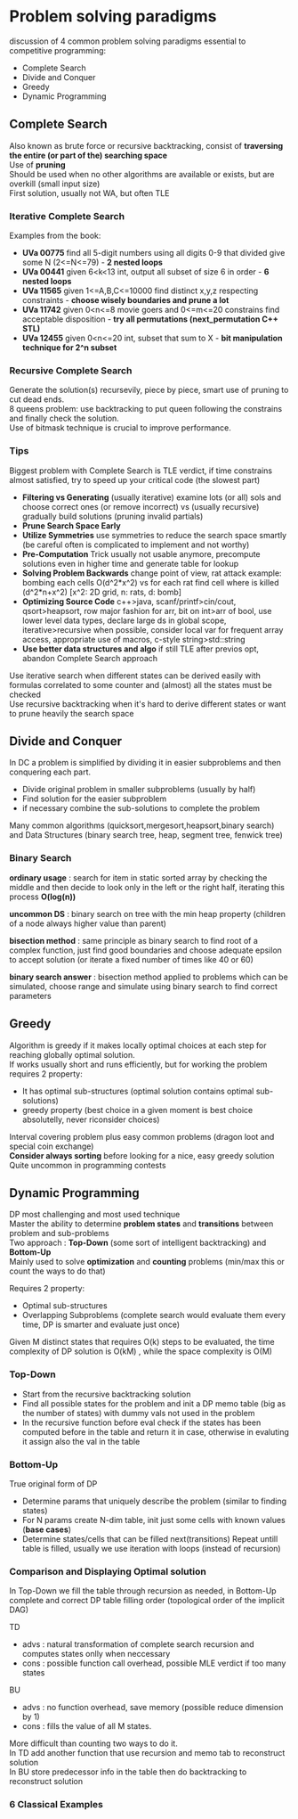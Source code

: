 # Problem solving paradigms

discussion of 4 common problem solving paradigms essential to competitive programming:
- Complete Search
- Divide and Conquer
- Greedy
- Dynamic Programming

## Complete Search

Also known as brute force or recursive backtracking, consist of **traversing the entire (or part of the) searching space**   
Use of **pruning**  
Should be used when no other algorithms are available or exists, but are overkill (small input size)  
First solution, usually not WA, but often TLE

### Iterative Complete Search
Examples from the book:  
- **UVa 00775** find all 5-digit numbers using all digits 0-9 that divided give some N (2<=N<=79) - **2 nested loops**
- **UVa 00441** given 6<k<13 int, output all subset of size 6 in order - **6 nested loops**
- **UVa 11565** given 1<=A,B,C<=10000 find distinct x,y,z respecting constraints - **choose wisely boundaries and prune a lot**
- **UVa 11742** given 0<n<=8 movie goers and 0<=m<=20 constrains find acceptable disposition - **try all permutations (next_permutation C++ STL)**
- **UVa 12455** given 0<n<=20 int, subset that sum to X - **bit manipulation technique for 2^n subset**   

### Recursive Complete Search
Generate the solution(s) recursevily, piece by piece, smart use of pruning to cut dead ends.  
8 queens problem: use backtracking to put queen following the constrains and finally check the solution.  
Use of bitmask technique is crucial to improve performance.  

### Tips
Biggest problem with Complete Search is TLE verdict, if time constrains almost satisfied, try to speed up your critical code (the slowest part)  
- **Filtering vs Generating** (usually iterative) examine lots (or all) sols and choose correct ones (or remove incorrect) vs (usually recursive) gradually build solutions (pruning invalid partials)
- **Prune Search Space Early**
- **Utilize Symmetries** use symmetries to reduce the search space smartly (be careful often is complicated to implement and not worthy)
- **Pre-Computation** Trick usually not usable anymore, precompute solutions even in higher time and generate table for lookup
- **Solving Problem Backwards** change point of view, rat attack example: bombing each cells O(d^2\*x^2) vs for each rat find cell where is killed (d^2\*n+x^2) [x^2: 2D grid, n: rats, d: bomb]
- **Optimizing Source Code** c++>java, scanf/printf>cin/cout, qsort>heapsort, row major fashion for arr, bit on int>arr of bool, use lower level data types, declare large ds in global scope, iterative>recursive when possible, consider local var for frequent array access, appropriate use of macros, c-style string>std::string
- **Use better data structures and algo** if still TLE after previos opt, abandon Complete Search approach

Use iterative search when different states can be derived easily with formulas correlated to some counter and (almost) all the states must be checked  
Use recursive backtracking when it's hard to derive different states or want to prune heavily the search space

## Divide and Conquer

In DC a problem is simplified by dividing it in easier subproblems and then conquering each part.

- Divide original problem in smaller subproblems (usually by half)
- Find solution for the easier subproblem
- if necessary combine the sub-solutions to complete the problem

Many common algorithms (quicksort,mergesort,heapsort,binary search) and Data Structures (binary search tree, heap, segment tree, fenwick tree)

### Binary Search

**ordinary usage** : search for item in static sorted array by checking the middle and then decide to look only in the left or the right half, iterating this process **O(log(n))**

**uncommon DS** : binary search on tree with the min heap property (children of a node always higher value than parent)

**bisection method** : same principle as binary search to find root of a complex function, just find good boundaries and choose adequate epsilon to accept solution (or iterate a fixed number of times like 40 or 60)

**binary search answer** : bisection method applied to problems which can be simulated, choose range and simulate using binary search to find correct parameters

## Greedy

Algorithm is greedy if it makes locally optimal choices at each step for reaching globally optimal solution.  
If works usually short and runs efficiently, but for working the problem requires 2 property:

- It has optimal sub-structures (optimal solution contains optimal sub-solutions)
- greedy property (best choice in a given moment is best choice absolutelly, never riconsider choices)

Interval covering problem plus easy common problems (dragon loot and special coin exchange)  
**Consider always sorting** before looking for a nice, easy greedy solution  
Quite uncommon in programming contests

## Dynamic Programming

DP most challenging and most used technique  
Master the ability to determine **problem states** and **transitions** between problem and sub-problems  
Two approach : **Top-Down** (some sort of intelligent backtracking) and **Bottom-Up**  
Mainly used to solve **optimization** and **counting** problems (min/max this or count the ways to do that)

Requires 2 property:

- Optimal sub-structures
- Overlapping Subproblems (complete search would evaluate them every time, DP is smarter and evaluate just once)

Given M distinct states that requires O(k) steps to be evaluated, the time complexity of DP solution is O(kM) , while the space complexity is O(M)

### Top-Down

- Start from the recursive backtracking solution
- Find all possible states for the problem and init a DP memo table (big as the number of states) with dummy vals not used in the problem
- In the recursive function before eval check if the states has been computed before in the table and return it in case, otherwise in evaluting it assign also the val in the table

### Bottom-Up

True original form of DP
- Determine params that uniquely describe the problem (similar to finding states)
- For N params create N-dim table, init just some cells with known values (**base cases**)
- Determine states/cells that can be filled next(transitions) Repeat untill table is filled, usually we use iteration with loops (instead of recursion)

### Comparison and Displaying Optimal solution

In Top-Down we fill the table through recursion as needed, in Bottom-Up complete and correct DP table filling order (topological order of the implicit DAG)

TD  
- advs : natural transformation of complete search recursion and computes states onlly when neccessary
- cons : possible function call overhead, possible MLE verdict if too many states

BU
- advs : no function overhead, save memory (possible reduce dimension by 1)
- cons : fills the value of all M states.

More difficult than counting two ways to do it.  
In TD add another function that use recursion and memo tab to reconstruct solution  
In BU store predecessor info in the table then do backtracking to reconstruct solution

### 6 Classical Examples

